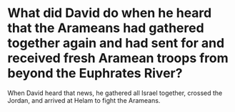 # What did David do when he heard that the Arameans had gathered together again and had sent for and received fresh Aramean troops from beyond the Euphrates River?

When David heard that news, he gathered all Israel together, crossed the Jordan, and arrived at Helam to fight the Arameans.
